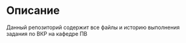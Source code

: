 # Описание

Данный репозиторий содержит все файлы и историю выполнения задания по ВКР на кафедре ПВ
